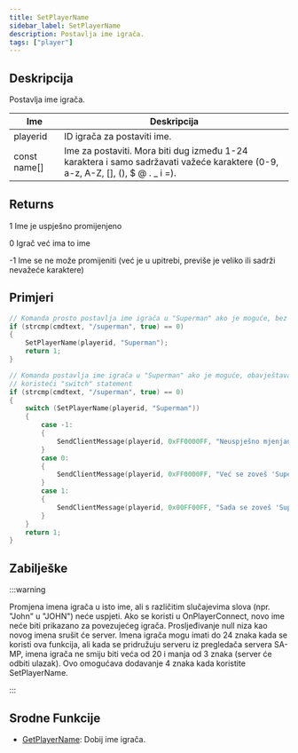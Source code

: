 ```yaml
---
title: SetPlayerName
sidebar_label: SetPlayerName
description: Postavlja ime igrača.
tags: ["player"]
---
```


## Deskripcija

Postavlja ime igrača.

| Ime          | Deskripcija                                                                                                                      |
| ------------ | -------------------------------------------------------------------------------------------------------------------------------- |
| playerid     | ID igrača za postaviti ime.                                                                                                      |
| const name[] | Ime za postaviti. Mora biti dug između 1-24 karaktera i samo sadržavati važeće karaktere (0-9, a-z, A-Z, [], (), \$ @ . \_ i =). |

## Returns

1 Ime je uspješno promijenjeno

0 Igrač već ima to ime

-1 Ime se ne može promijeniti (već je u upitrebi, previše je veliko ili sadrži nevažeće karaktere)

## Primjeri

```c
// Komanda prosto postavlja ime igrača u "Superman" ako je moguće, bez provjera greški ili poruka.
if (strcmp(cmdtext, "/superman", true) == 0)
{
    SetPlayerName(playerid, "Superman");
    return 1;
}

// Komanda postavlja ime igrača u "Superman" ako je moguće, obavještava igrača ako postoje određene greške
// koristeći "switch" statement
if (strcmp(cmdtext, "/superman", true) == 0)
{
    switch (SetPlayerName(playerid, "Superman"))
    {
        case -1:
        {
            SendClientMessage(playerid, 0xFF0000FF, "Neuspješno mjenjanje imena, neko se već zove 'Superman'.");
        }
        case 0:
        {
            SendClientMessage(playerid, 0xFF0000FF, "Već se zoveš 'Superman'");
        }
        case 1:
        {
            SendClientMessage(playerid, 0x00FF00FF, "Sada se zoveš 'Superman'");
        }
    }
    return 1;
}
```

## Zabilješke

:::warning

Promjena imena igrača u isto ime, ali s različitim slučajevima slova (npr. "John" u "JOHN") neće uspjeti. Ako se koristi u OnPlayerConnect, novo ime neće biti prikazano za povezujećeg igrača. Prosljeđivanje null niza kao novog imena srušit će server. Imena igrača mogu imati do 24 znaka kada se koristi ova funkcija, ali kada se pridružuju serveru iz pregledača servera SA-MP, imena igrača ne smiju biti veća od 20 i manja od 3 znaka (server će odbiti ulazak). Ovo omogućava dodavanje 4 znaka kada koristite SetPlayerName.

:::

## Srodne Funkcije

- [GetPlayerName](GetPlayerName): Dobij ime igrača.
